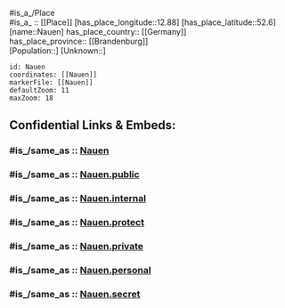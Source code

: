 ﻿---
confidential: public
isDeleted: false
location:
- 52.6
- 12.88
mapmarker: city
mapzoom:
- 7
- 12
SpocWebEntityId: 32747
tags:
- geo/City
type: City
---

#is_a_/Place  
#is_a_ :: [[Place]] 
[has_place_longitude::12.88] 
[has_place_latitude::52.6] 
[name::Nauen] 
has_place_country:: [[Germany]]  
has_place_province:: [[Brandenburg]]  
[Population::] 
[Unknown::] 


```leaflet
id: Nauen
coordinates: [[Nauen]] 
markerFile: [[Nauen]] 
defaultZoom: 11 
maxZoom: 18
```


## Confidential Links & Embeds: 

### #is_/same_as :: [Nauen](/_Standards/Earth/Continent/Europe/Europe~Central/Germany/Germany~East/Brandenburg/counties~Brandenburg/Havelland/cities~Havelland/Nauen.md) 

### #is_/same_as :: [Nauen.public](/_public/Earth/Continent/Europe/Europe~Central/Germany/Germany~East/Brandenburg/counties~Brandenburg/Havelland/cities~Havelland/Nauen.public.md) 

### #is_/same_as :: [Nauen.internal](/_internal/Earth/Continent/Europe/Europe~Central/Germany/Germany~East/Brandenburg/counties~Brandenburg/Havelland/cities~Havelland/Nauen.internal.md) 

### #is_/same_as :: [Nauen.protect](/_protect/Earth/Continent/Europe/Europe~Central/Germany/Germany~East/Brandenburg/counties~Brandenburg/Havelland/cities~Havelland/Nauen.protect.md) 

### #is_/same_as :: [Nauen.private](/_private/Earth/Continent/Europe/Europe~Central/Germany/Germany~East/Brandenburg/counties~Brandenburg/Havelland/cities~Havelland/Nauen.private.md) 

### #is_/same_as :: [Nauen.personal](/_personal/Earth/Continent/Europe/Europe~Central/Germany/Germany~East/Brandenburg/counties~Brandenburg/Havelland/cities~Havelland/Nauen.personal.md) 

### #is_/same_as :: [Nauen.secret](/_secret/Earth/Continent/Europe/Europe~Central/Germany/Germany~East/Brandenburg/counties~Brandenburg/Havelland/cities~Havelland/Nauen.secret.md)

